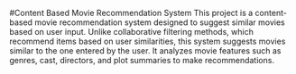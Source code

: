 #Content Based Movie Recommendation System
This project is a content-based movie recommendation system designed to suggest similar movies based on user input. Unlike collaborative filtering methods, which recommend items based on user similarities, this system suggests movies similar to the one entered by the user. It analyzes movie features such as genres, cast, directors, and plot summaries to make recommendations.
